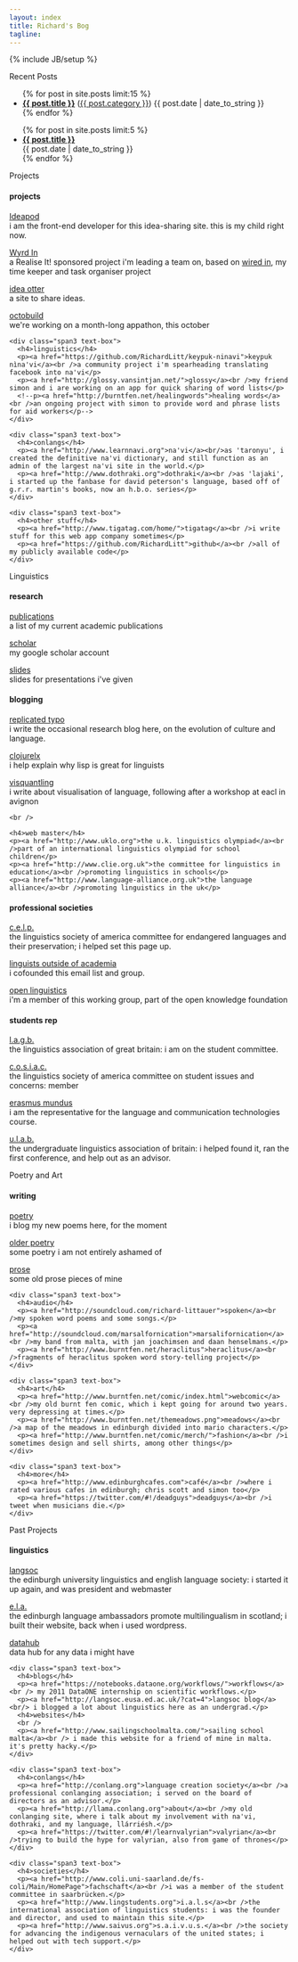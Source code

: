 ```yaml
---
layout: index
title: Richard's Bog
tagline: 
---
```

{% include JB/setup %}

<div class="title" id="blog-posts">
  Recent Posts
</div> 

<div class="hidden-phone">
  <ul class="posts">
    {% for post in site.posts limit:15 %}
      <li class="posts-title"><span class="alignleft"><a href="{{ BASE_PATH }}{{ post.url }}"><b>{{ post.title }}</b></a> (<a href="{{ BASE_PATH }}categories.html#{{ post.category }}-ref">{{ post.category }}</a>)</span> <span class="alignright">{{ post.date | date_to_string }}</span></li>
    {% endfor %}
  </ul>
</div>

<div class="visible-phone">
  <ul class="posts">
    {% for post in site.posts limit:5 %}
      <li class="posts-title"><span><a href="{{ BASE_PATH }}{{ post.url }}"><b>{{ post.title }}</b></a></span><br /><span>{{ post.date | date_to_string }}</span></li>
    {% endfor %}
  </ul>
</div>

<div class="title" id="projects">
  Projects
</div> 

<div class="container-fluid">
  <div class="row-fluid">
    <div class="span3 text-box">
      <h4>projects</h4> 
      <p><a href="http://www.ideapod.com">Ideapod</a><br />i am the front-end developer for this idea-sharing site. this is my child right now.</p>
      <p><a href="http://wyrdin.com/">Wyrd In</a><br />a Realise It! sponsored project i'm leading a team on, based on <a href="https://github.com/RichardLitt/wired-in/">wired in</a>, my time keeper and task organiser project</p>
      <p><a href="http://www.ideaotter.com/">idea otter</a><br />a site to share ideas.</p>
      <p><a href="http://www.octobuild.com/">octobuild</a><br />we're working on a month-long appathon, this october</p>
    </div>

    <div class="span3 text-box">
      <h4>linguistics</h4> 
      <p><a href="https://github.com/RichardLitt/keypuk-ninavi">keypuk nìna'vi</a><br />a community project i'm spearheading translating facebook into na'vi</p>
      <p><a href="http://glossy.vansintjan.net/">glossy</a><br />my friend simon and i are working on an app for quick sharing of word lists</p>
      <!--p><a href="http://burntfen.net/healingwords">healing words</a><br />an ongoing project with simon to provide word and phrase lists for aid workers</p-->
    </div>

    <div class="span3 text-box">
      <h4>conlangs</h4> 
      <p><a href="http://www.learnnavi.org">na'vi</a><br/>as 'taronyu', i created the definitive na'vi dictionary, and still function as an admin of the largest na'vi site in the world.</p>
      <p><a href="http://www.dothraki.org">dothraki</a><br />as 'lajaki', i started up the fanbase for david peterson's language, based off of g.r.r. martin's books, now an h.b.o. series</p>
    </div>

    <div class="span3 text-box">
      <h4>other stuff</h4> 
      <p><a href="http://www.tigatag.com/home/">tigatag</a><br />i write stuff for this web app company sometimes</p>
      <p><a href="https://github.com/RichardLitt">github</a><br />all of my publicly available code</p>
    </div>
  </div>
</div>

<div class="title" id="linguistics">
  Linguistics
</div> 

<div class="container-fluid row-fluid">
  <div class="span3 text-box">
    <h4>research</h4>
    <p><a href="http://www.burntfen.com/publications.html">publications</a><br />a list of my current academic publications</p>
    <p><a href="http://scholar.google.com/citations?hl=en&user=X2UD62YAAAAJ">scholar</a><br />my google scholar account</p>
    <p><a href="http://www.slideshare.net/RichLitt">slides</a><br />slides for presentations i've given</p>
  </div>

  <div class="span3 text-box">
    <h4>blogging</h4>
    <p><a href="http://www.replicatedtypo.com">replicated typo</a><br />i write the occasional research blog here, on the evolution of culture and language.</p>
    <p><a href="http://clojurelx.blogspot.com/">clojurelx</a><br />i help explain why lisp is great for linguists</p>
    <p><a href="visquantling.github.com">visquantling</a><br />i write about visualisation of language, following after a workshop at eacl in avignon</p>

    <br />

    <h4>web master</h4>
    <p><a href="http://www.uklo.org">the u.k. linguistics olympiad</a><br />part of an international linguistics olympiad for school children</p>
    <p><a href="http://www.clie.org.uk">the committee for linguistics in education</a><br />promoting linguistics in schools</p>
    <p><a href="http://www.language-alliance.org.uk">the language alliance</a><br />promoting linguistics in the uk</p>
  </div>

  <div class="span3 text-box">
    <h4>professional societies</h4>
      <p><a href="http://lsacelp.org/">c.e.l.p.</a><br />the linguistics society of america committee for endangered languages and their preservation; i helped set this page up.</p>
      <p><a href="http://groups.google.com/group/ling-outside">linguists outside of academia</a><br />i cofounded this email list and group.</p>
      <p><a href="http://linguistics.okfn.org/">open linguistics</a><br />i'm a member of this working group, part of the open knowledge foundation</p>

  </div>

  <div class="span3 text-box">
    <h4>students rep</h4>
      <p><a href="http://www.lagb.org.uk/">l.a.g.b.</a><br />the linguistics association of great britain: i am on the student committee.</p>
      <p><a href="https://lsadc.org/">c.o.s.i.a.c.</a><br />the linguistics society of america committee on student issues and concerns: member</p>
      <p><a href="http://em-a.eu/">erasmus mundus</a><br />i am the representative for the  language and communication technologies course.</p>
      <p><a href="http://www.lingstudents.co.uk/blog">u.l.a.b.</a><br/>the undergraduate linguistics association of britain: i helped found it, ran the first conference, and help out as an advisor.</p>
  </div>
</div>

<div class="title" id="art">
  Poetry and Art
</div> 

<div class="container-fluid">
  <div class="row-fluid">
    <div class="span3 text-box">
      <h4>writing</h4>
      <p><a href="http://www.burntfen.com/categories.html#poetry-ref">poetry</a><br />i blog my new poems here, for the moment</p>
      <p><a href="http://www.burntfen.net/poetry">older poetry</a><br />some poetry i am not entirely ashamed of</p>
      <p><a href="http://www.burntfen.net/prose">prose</a><br />some old prose pieces of mine</p>
    </div>

    <div class="span3 text-box">
      <h4>audio</h4>
      <p><a href="http://soundcloud.com/richard-littauer">spoken</a><br />my spoken word poems and some songs.</p>
      <p><a href="http://soundcloud.com/marsalfornication">marsalifornication</a><br />my band from malta, with jan joachimsen and daan henselmans.</p>
      <p><a href="http://www.burntfen.net/heraclitus">heraclitus</a><br />fragments of heraclitus spoken word story-telling project</p>
    </div>

    <div class="span3 text-box">
      <h4>art</h4>
      <p><a href="http://www.burntfen.net/comic/index.html">webcomic</a><br />my old burnt fen comic, which i kept going for around two years. very depressing at times.</p>
      <p><a href="http://www.burntfen.net/themeadows.png">meadows</a><br />a map of the meadows in edinburgh divided into mario characters.</p>
      <p><a href="http://www.burntfen.net/comic/merch/">fashion</a><br />i sometimes design and sell shirts, among other things</p>
    </div>

    <div class="span3 text-box">
      <h4>more</h4>
      <p><a href="http://www.edinburghcafes.com">café</a><br />where i rated various cafes in edinburgh; chris scott and simon too</p>
      <p><a href="https://twitter.com/#!/deadguys">deadguys</a><br />i tweet when musicians die.</p>
    </div>
  </div>
</div>

<!-- 
<div class="title" id="real-life">
  Real Life
</div> 

<div class="container-fluid">
  <div class="row-fluid">
    <div class="span3 text-box">
      <i>i love to do these things. drop a line if you do, too. always looking for others.</i>
      <p>
      <b>mountains:</b> ski mountaineer trek climb <br/>
      <b>waters:</b> sail canoe kayak fly-fish<br />
      <b>hills:</b> slackline hike camp trudge bird-watch <br />
      <b>cities:</b> bike walk explore dumpster-dive <br /></p>
      <p>i am also an avid <a href="http://www.couchsurfing.org/people/richardlitt"><b>couch surfer</b></a>.</p>
    </div>
    <div class="span9"></div>
  </div>
</div> 
-->

<div class="title" id="fossils">
  Past Projects
</div> 

<div class="container-fluid">
  <div class="row-fluid">
    <div class="span3 text-box">
      <h4>linguistics</h4>
      <p><a href="http://langsoc.eusa.ed.ac.uk">langsoc</a><br/> the edinburgh university linguistics and english language society: i started it up again, and was president and webmaster</p>
      <p><a href="http://ela.eusa.ed.ac.uk">e.l.a.</a><br />the edinburgh language ambassadors promote multilingualism in scotland; i built their website, back when i used wordpress. </p>
      <p><a href="http://thedatahub.org/user/richlitt">datahub</a><br /> data hub for any data i might have</p>
    </div>

    <div class="span3 text-box">
      <h4>blogs</h4>
      <p><a href="https://notebooks.dataone.org/workflows/">workflows</a><br /> my 2011 DataONE internship on scientific workflows.</p>
      <p><a href="http://langsoc.eusa.ed.ac.uk/?cat=4">langsoc blog</a><br/> i blogged a lot about linguistics here as an undergrad.</p>
      <h4>websites</h4>
      <br />
      <p><a href="http://www.sailingschoolmalta.com/">sailing school malta</a><br /> i made this website for a friend of mine in malta. it's pretty hacky.</p>
    </div>

    <div class="span3 text-box">
      <h4>conlangs</h4>
      <p><a href="http://conlang.org">language creation society</a><br />a professional conlanging association; i served on the board of directors as an advisor.</p>
      <p><a href="http://llama.conlang.org">about</a><br />my old conlanging site, where i talk about my involvement with na'vi, dothraki, and my language, llárriésh.</p>
      <p><a href="https://twitter.com/#!/learnvalyrian">valyrian</a><br />trying to build the hype for valyrian, also from game of thrones</p>
    </div>

    <div class="span3 text-box">
      <h4>societies</h4>
      <p><a href="http://www.coli.uni-saarland.de/fs-coli/Main/HomePage">fachschaft</a><br />i was a member of the student committee in saarbrücken.</p>
      <p><a href="http://www.lingstudents.org">i.a.l.s</a><br />the international association of linguistics students: i was the founder and director, and used to maintain this site.</p>
      <p><a href="http://www.saivus.org">s.a.i.v.u.s.</a><br />the society for advancing the indigenous vernaculars of the united states; i helped out with tech support.</p>
    </div>
  </div>
</div>
